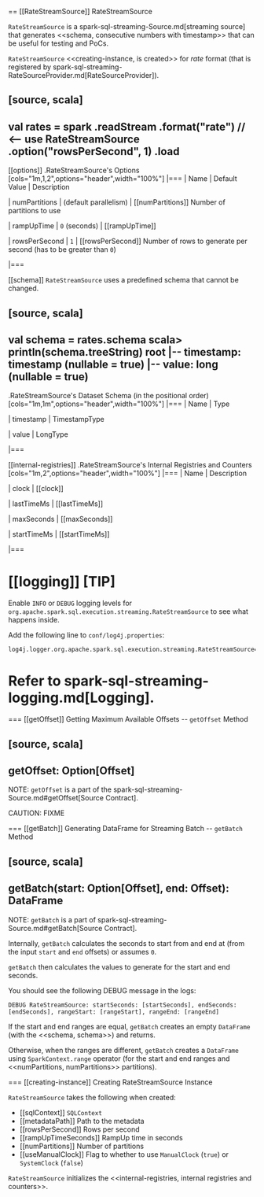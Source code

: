 == [[RateStreamSource]] RateStreamSource

`RateStreamSource` is a spark-sql-streaming-Source.md[streaming source] that generates <<schema, consecutive numbers with timestamp>> that can be useful for testing and PoCs.

`RateStreamSource` <<creating-instance, is created>> for *rate* format (that is registered by spark-sql-streaming-RateSourceProvider.md[RateSourceProvider]).

[source, scala]
----
val rates = spark
  .readStream
  .format("rate") // <-- use RateStreamSource
  .option("rowsPerSecond", 1)
  .load
----

[[options]]
.RateStreamSource's Options
[cols="1m,1,2",options="header",width="100%"]
|===
| Name
| Default Value
| Description

| numPartitions
| (default parallelism)
| [[numPartitions]] Number of partitions to use

| rampUpTime
| `0` (seconds)
| [[rampUpTime]]

| rowsPerSecond
| `1`
| [[rowsPerSecond]] Number of rows to generate per second (has to be greater than `0`)

|===

[[schema]]
`RateStreamSource` uses a predefined schema that cannot be changed.

[source, scala]
----
val schema = rates.schema
scala> println(schema.treeString)
root
 |-- timestamp: timestamp (nullable = true)
 |-- value: long (nullable = true)
----

.RateStreamSource's Dataset Schema (in the positional order)
[cols="1m,1m",options="header",width="100%"]
|===
| Name
| Type

| timestamp
| TimestampType

| value
| LongType

|===

[[internal-registries]]
.RateStreamSource's Internal Registries and Counters
[cols="1m,2",options="header",width="100%"]
|===
| Name
| Description

| clock
| [[clock]]

| lastTimeMs
| [[lastTimeMs]]

| maxSeconds
| [[maxSeconds]]

| startTimeMs
| [[startTimeMs]]

|===

[[logging]]
[TIP]
====
Enable `INFO` or `DEBUG` logging levels for `org.apache.spark.sql.execution.streaming.RateStreamSource` to see what happens inside.

Add the following line to `conf/log4j.properties`:

```
log4j.logger.org.apache.spark.sql.execution.streaming.RateStreamSource=DEBUG
```

Refer to spark-sql-streaming-logging.md[Logging].
====

=== [[getOffset]] Getting Maximum Available Offsets -- `getOffset` Method

[source, scala]
----
getOffset: Option[Offset]
----

NOTE: `getOffset` is a part of the spark-sql-streaming-Source.md#getOffset[Source Contract].

CAUTION: FIXME

=== [[getBatch]] Generating DataFrame for Streaming Batch -- `getBatch` Method

[source, scala]
----
getBatch(start: Option[Offset], end: Offset): DataFrame
----

NOTE: `getBatch` is a part of spark-sql-streaming-Source.md#getBatch[Source Contract].

Internally, `getBatch` calculates the seconds to start from and end at (from the input `start` and `end` offsets) or assumes `0`.

`getBatch` then calculates the values to generate for the start and end seconds.

You should see the following DEBUG message in the logs:

```
DEBUG RateStreamSource: startSeconds: [startSeconds], endSeconds: [endSeconds], rangeStart: [rangeStart], rangeEnd: [rangeEnd]
```

If the start and end ranges are equal, `getBatch` creates an empty `DataFrame` (with the <<schema, schema>>) and returns.

Otherwise, when the ranges are different, `getBatch` creates a `DataFrame` using `SparkContext.range` operator (for the start and end ranges and <<numPartitions, numPartitions>> partitions).

=== [[creating-instance]] Creating RateStreamSource Instance

`RateStreamSource` takes the following when created:

* [[sqlContext]] `SQLContext`
* [[metadataPath]] Path to the metadata
* [[rowsPerSecond]] Rows per second
* [[rampUpTimeSeconds]] RampUp time in seconds
* [[numPartitions]] Number of partitions
* [[useManualClock]] Flag to whether to use `ManualClock` (`true`) or `SystemClock` (`false`)

`RateStreamSource` initializes the <<internal-registries, internal registries and counters>>.
